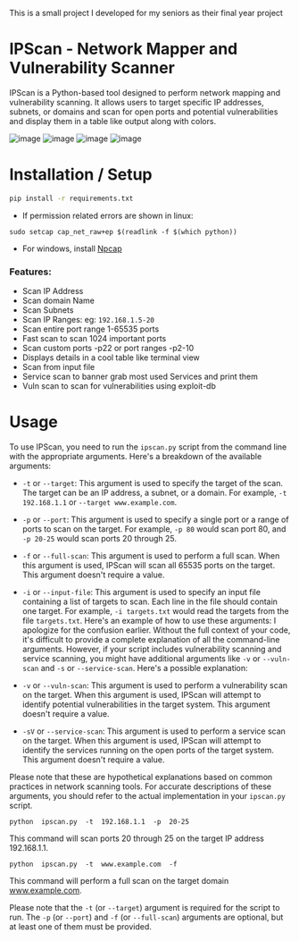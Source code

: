 This is a small project I developed for my seniors as their final year project
# IPScan - Network Mapper and Vulnerability Scanner
IPScan is a Python-based tool designed to perform network mapping and vulnerability scanning. It allows users to target specific IP addresses, subnets, or domains and scan for open ports and potential vulnerabilities and display them in a table like output along with colors.

![image](https://github.com/psychoSherlock/ipscan/assets/81918189/f58fb85d-fe52-4a83-8bfc-99b199707fce)
![image](https://github.com/psychoSherlock/ipscan/assets/81918189/75047024-0f78-4c3d-9613-e48115aa4369)
![image](https://github.com/psychoSherlock/ipscan/assets/81918189/5fcc0f9e-eebc-48b3-aaa6-6591f22479ca)
![image](https://github.com/psychoSherlock/ipscan/assets/81918189/74017d0b-0a21-4bea-a9ac-3e44120e045a)


# Installation / Setup

```sh
pip install -r requirements.txt
```

- If permission related errors are shown in linux:

```
sudo setcap cap_net_raw+ep $(readlink -f $(which python))
```

- For windows, install [Npcap](https://npcap.com/)

### Features:
- Scan IP Address
- Scan domain Name
- Scan Subnets
- Scan IP Ranges: eg: `192.168.1.5-20`
- Scan entire port range 1-65535 ports
- Fast scan to scan 1024 important ports
- Scan custom ports -p22 or port ranges -p2-10
- Displays details in a cool table like terminal view
- Scan from input file
- Service scan to banner grab most used Services and print them 
- Vuln scan to scan for vulnerabilities using exploit-db


# Usage

To use IPScan, you need to run the  `ipscan.py`  script from the command line with the appropriate arguments. Here's a breakdown of the available arguments:

-   `-t`  or  `--target`: This argument is used to specify the target of the scan. The target can be an IP address, a subnet, or a domain. For example,  `-t 192.168.1.1`  or  `--target www.example.com`.
    
-   `-p`  or  `--port`: This argument is used to specify a single port or a range of ports to scan on the target. For example,  `-p 80`  would scan port 80, and  `-p 20-25`  would scan ports 20 through 25.
    
-   `-f`  or  `--full-scan`: This argument is used to perform a full scan. When this argument is used, IPScan will scan all 65535 ports on the target. This argument doesn't require a value.
    
-   `-i`  or  `--input-file`: This argument is used to specify an input file containing a list of targets to scan. Each line in the file should contain one target. For example,  `-i targets.txt`  would read the targets from the file  `targets.txt`.
Here's an example of how to use these arguments:
I apologize for the confusion earlier. Without the full context of your code, it's difficult to provide a complete explanation of all the command-line arguments. However, if your script includes vulnerability scanning and service scanning, you might have additional arguments like `-v` or `--vuln-scan` and `-s` or `--service-scan`. Here's a possible explanation:

- `-v` or `--vuln-scan`: This argument is used to perform a vulnerability scan on the target. When this argument is used, IPScan will attempt to identify potential vulnerabilities in the target system. This argument doesn't require a value.

- `-sV` or `--service-scan`: This argument is used to perform a service scan on the target. When this argument is used, IPScan will attempt to identify the services running on the open ports of the target system. This argument doesn't require a value.

Please note that these are hypothetical explanations based on common practices in network scanning tools. For accurate descriptions of these arguments, you should refer to the actual implementation in your `ipscan.py` script.
```
python  ipscan.py  -t  192.168.1.1  -p  20-25
```
This command will scan ports 20 through 25 on the target IP address 192.168.1.1.
```
python  ipscan.py  -t  www.example.com  -f
```
This command will perform a full scan on the target domain  www.example.com.

Please note that the  `-t`  (or  `--target`) argument is required for the script to run. The  `-p`  (or  `--port`) and  `-f`  (or  `--full-scan`) arguments are optional, but at least one of them must be provided.

